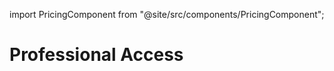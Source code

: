 import PricingComponent from "@site/src/components/PricingComponent";

# Professional Access

<PricingComponent />